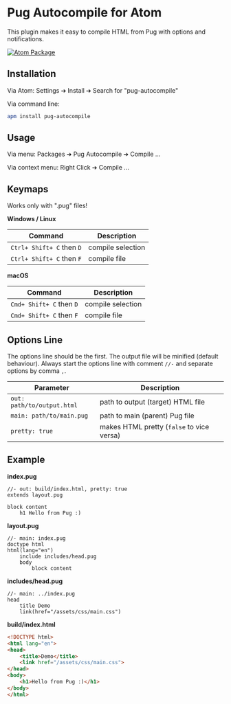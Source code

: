 
# Pug Autocompile for Atom

This plugin makes it easy to compile HTML from Pug with options and notifications.

[![Atom Package](https://img.shields.io/apm/dm/pug-autocompile.svg?style=flat-square)](https://atom.io/packages/pug-autocompile)

## Installation

Via Atom: Settings ➔ Install ➔ Search for "pug-autocompile"

Via command line:

```sh
apm install pug-autocompile
```

## Usage

Via menu: Packages ➔ Pug Autocompile ➔ Compile ...

Via context menu: Right Click ➔ Compile ...

## Keymaps

Works only with ".pug" files!

**Windows / Linux**

| Command | Description |
| --- | --- |
| `Ctrl+ Shift+ C` then `D` | compile selection |
| `Ctrl+ Shift+ C` then `F` | compile file |

**macOS**

| Command | Description |
| --- | --- |
| `Cmd+ Shift+ C` then `D` | compile selection |
| `Cmd+ Shift+ C` then `F` | compile file |

## Options Line

The options line should be the first. The output file will be minified (default behaviour). Always start the options line with comment `//-` and separate options by comma `,`.

| Parameter | Description |
| --- | --- |
| `out: path/to/output.html` | path to output (target) HTML file |
| `main: path/to/main.pug` | path to main (parent) Pug file |
| `pretty: true` | makes HTML pretty (`false` to vice versa) |

## Example

**index.pug**

```pug
//- out: build/index.html, pretty: true
extends layout.pug

block content
    h1 Hello from Pug :)
```

**layout.pug**

```pug
//- main: index.pug
doctype html
html(lang="en")
    include includes/head.pug
    body
        block content
```

**includes/head.pug**

```pug
//- main: ../index.pug
head
    title Demo
    link(href="/assets/css/main.css")
```

**build/index.html**

```html
<!DOCTYPE html>
<html lang="en">
<head>
    <title>Demo</title>
    <link href="/assets/css/main.css">
</head>
<body>
    <h1>Hello from Pug :)</h1>
</body>
</html>
```
